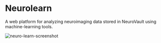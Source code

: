 # Neurolearn

A web platform for analyzing neuroimaging data stored in NeuroVault using machine-learning tools.

![neuro-learn-screenshot](https://cloud.githubusercontent.com/assets/264674/21436337/07610d9a-c88f-11e6-83db-9709a0016a17.png)
